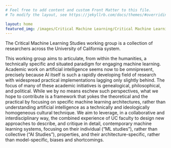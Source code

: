 ```yaml
---
# Feel free to add content and custom Front Matter to this file.
# To modify the layout, see https://jekyllrb.com/docs/themes/#overriding-theme-defaults

layout: home
featured_img: /images/Critical Machine Learning/Critical Machine Learning-logos.jpg
---
```


The Critical Machine Learning Studies working group is a collection of researchers across the University of California system.

This working group aims to articulate, from within the humanities, a technically specific
and situated paradigm for engaging machine learning. Academic work on artificial intelligence
seems now to be omnipresent, precisely because AI itself is such a rapidly developing field of
research with widespread practical implementations lagging only slightly behind. The focus of
many of these academic initiatives is genealogical, philosophical, and political. While we by no
means eschew such perspectives, what we hope to contribute is a framework that yokes the
theoretical and the practical by focusing on specific machine learning architectures, rather than
understanding artificial intelligence as a technically and ideologically homogeneous cultural
technique. We aim to leverage, in a collaborative and interdisciplinary way, the combined
experience of UC faculty to design new approaches to describe, and critique in detail,
contemporary machine learning systems, focusing on their individual (“ML studies”), rather
than collective (“AI Studies”), properties, and their architecture-specific, rather than
model-specific, biases and shortcomings.
